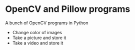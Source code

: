 # OpenCV and Pillow programs
 A bunch of OpenCV programs in Python

- Change color of images
- Take a picture and store it
- Take a video and store it
